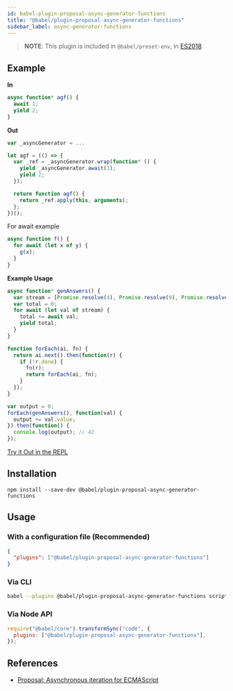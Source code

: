 ```yaml
---
id: babel-plugin-proposal-async-generator-functions
title: "@babel/plugin-proposal-async-generator-functions"
sidebar_label: async-generator-functions
---
```


> **NOTE**: This plugin is included in `@babel/preset-env`, in [ES2018](https://github.com/tc39/proposals/blob/master/finished-proposals.md)

## Example

**In**

```js title="JavaScript"
async function* agf() {
  await 1;
  yield 2;
}
```

**Out**

```js title="JavaScript"
var _asyncGenerator = ...

let agf = (() => {
  var _ref = _asyncGenerator.wrap(function* () {
    yield _asyncGenerator.await(1);
    yield 2;
  });

  return function agf() {
    return _ref.apply(this, arguments);
  };
})();
```

For await example

```js title="JavaScript"
async function f() {
  for await (let x of y) {
    g(x);
  }
}
```

**Example Usage**

```js title="JavaScript"
async function* genAnswers() {
  var stream = [Promise.resolve(4), Promise.resolve(9), Promise.resolve(12)];
  var total = 0;
  for await (let val of stream) {
    total += await val;
    yield total;
  }
}

function forEach(ai, fn) {
  return ai.next().then(function(r) {
    if (!r.done) {
      fn(r);
      return forEach(ai, fn);
    }
  });
}

var output = 0;
forEach(genAnswers(), function(val) {
  output += val.value;
}).then(function() {
  console.log(output); // 42
});
```

[Try it Out in the REPL](https://babel.dev/repl#?browsers=ie%2011&build=&builtIns=usage&spec=false&loose=false&code_lz=IYZwngdgxgBAZgV2gFwJYHsICoYHMCmEAghCAO74BOIAFAJQwDeAUDDAG7CUwjKX7AAtjAC8MANowACpXSDUIfADp-IdABt2-GgBY6AGmmz5ilfjWbtATgNG5C5ao1aaARgBMDALoBuVhy4YZHRkYHVRGAAGPzY4dG5gMmBUZBgadXxUznD0OB4-AUEGFjY2YNDwgGoxROSssJjSsFR8dQATIJCG_wBfZj7mRBQMCHh4gFFgKAALGmTDOAhi_35kBEpR5KUIfAAPZHolZGnCGiGoNEw0ymXSmFQ8mgBCSiU2zHxbu_gIGhvGu6rdajOKUSYzOaoBZLAEwPpsHp0PwDTjcdAIZAABwxEWigwmU1mBGIpAo1HoCyQFxGNGyxRg6KxOOqAXUSmyCHwcLozCOJ1-50uo3oTH8UEwFmU6nQuBojOxyCRMAA9MqYDp3P0kUA&debug=false&forceAllTransforms=false&shippedProposals=true&circleciRepo=&evaluate=false&fileSize=false&timeTravel=false&sourceType=module&lineWrap=true&presets=env&prettier=false&targets=&version=7.13.15)

## Installation

```shell npm2yarn
npm install --save-dev @babel/plugin-proposal-async-generator-functions
```

## Usage

### With a configuration file (Recommended)

```json title="babel.config.json"
{
  "plugins": ["@babel/plugin-proposal-async-generator-functions"]
}
```

### Via CLI

```sh title="Shell"
babel --plugins @babel/plugin-proposal-async-generator-functions script.js
```

### Via Node API

```js title="JavaScript"
require("@babel/core").transformSync("code", {
  plugins: ["@babel/plugin-proposal-async-generator-functions"],
});
```

## References

- [Proposal: Asynchronous iteration for ECMAScript](https://github.com/tc39/proposal-async-iteration)
